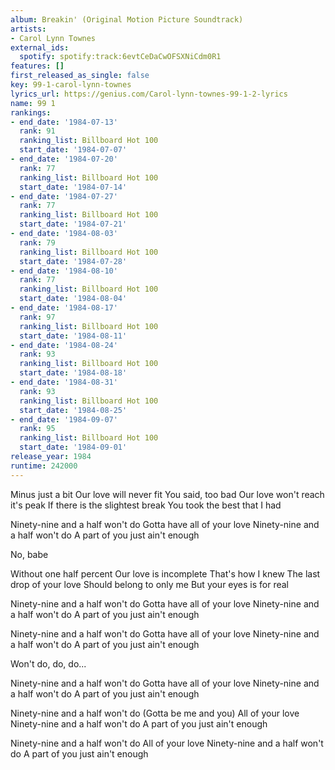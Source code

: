 ```yaml
---
album: Breakin' (Original Motion Picture Soundtrack)
artists:
- Carol Lynn Townes
external_ids:
  spotify: spotify:track:6evtCeDaCwOFSXNiCdm0R1
features: []
first_released_as_single: false
key: 99-1-carol-lynn-townes
lyrics_url: https://genius.com/Carol-lynn-townes-99-1-2-lyrics
name: 99 1
rankings:
- end_date: '1984-07-13'
  rank: 91
  ranking_list: Billboard Hot 100
  start_date: '1984-07-07'
- end_date: '1984-07-20'
  rank: 77
  ranking_list: Billboard Hot 100
  start_date: '1984-07-14'
- end_date: '1984-07-27'
  rank: 77
  ranking_list: Billboard Hot 100
  start_date: '1984-07-21'
- end_date: '1984-08-03'
  rank: 79
  ranking_list: Billboard Hot 100
  start_date: '1984-07-28'
- end_date: '1984-08-10'
  rank: 77
  ranking_list: Billboard Hot 100
  start_date: '1984-08-04'
- end_date: '1984-08-17'
  rank: 97
  ranking_list: Billboard Hot 100
  start_date: '1984-08-11'
- end_date: '1984-08-24'
  rank: 93
  ranking_list: Billboard Hot 100
  start_date: '1984-08-18'
- end_date: '1984-08-31'
  rank: 93
  ranking_list: Billboard Hot 100
  start_date: '1984-08-25'
- end_date: '1984-09-07'
  rank: 95
  ranking_list: Billboard Hot 100
  start_date: '1984-09-01'
release_year: 1984
runtime: 242000
---
```

Minus just a bit
Our love will never fit
You said, too bad
Our love won't reach it's peak
If there is the slightest break
You took the best that I had

Ninety-nine and a half won't do
Gotta have all of your love
Ninety-nine and a half won't do
A part of you just ain't enough

No, babe

Without one half percent
Our love is incomplete
That's how I knew
The last drop of your love
Should belong to only me
But your eyes is for real

Ninety-nine and a half won't do
Gotta have all of your love
Ninety-nine and a half won't do
A part of you just ain't enough

Ninety-nine and a half won't do
Gotta have all of your love
Ninety-nine and a half won't do
A part of you just ain't enough

Won't do, do, do...

Ninety-nine and a half won't do
Gotta have all of your love
Ninety-nine and a half won't do
A part of you just ain't enough

Ninety-nine and a half won't do
(Gotta be me and you)
All of your love
Ninety-nine and a half won't do
A part of you just ain't enough

Ninety-nine and a half won't do
All of your love
Ninety-nine and a half won't do
A part of you just ain't enough
